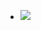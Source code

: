 - ![](https://firebasestorage.googleapis.com/v0/b/firescript-577a2.appspot.com/o/imgs%2Fapp%2Fxinyiheng%2FuobzXYlm9b.png?alt=media&token=cd11c9e7-091d-41c6-b0e5-41bd58bfc798)
